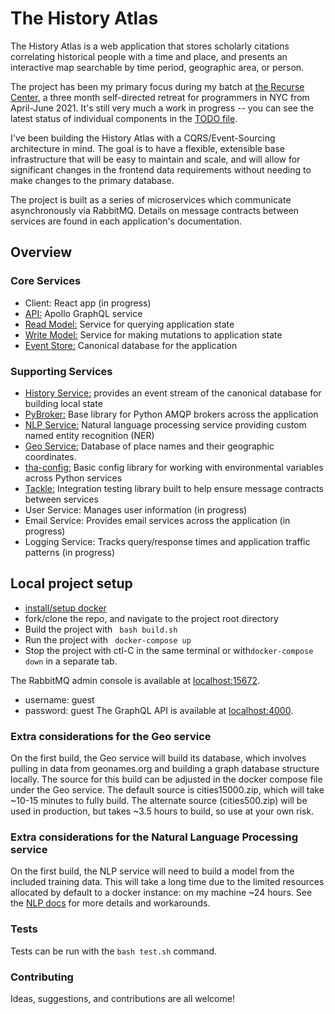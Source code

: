 # The History Atlas

The History Atlas is a web application that stores scholarly citations correlating historical people with a time and place, and presents an interactive map searchable by time period, geographic area, or person.

The project has been my primary focus during my batch at [the Recurse Center](https://www.recurse.com), a three month self-directed retreat for programmers in NYC from April-June 2021. It's still very much a work in progress -- you can see the latest status of individual components in the [TODO file](https://github.com/joshua-stauffer/thehistoryatlas/blob/dev/todo). 

I've been building the History Atlas with a CQRS/Event-Sourcing architecture in mind. The goal is to have a flexible, extensible base infrastructure that will be easy to maintain and scale, and will allow for significant changes in the frontend data requirements without needing to make changes to the primary database.

The project is built as a series of microservices which communicate asynchronously via RabbitMQ. Details on message contracts between services are found in each application's documentation.

## Overview
### Core Services
- Client: React app (in progress)
- [API:](https://github.com/joshua-stauffer/thehistoryatlas/tree/dev/api) Apollo GraphQL service
- [Read Model:](https://github.com/joshua-stauffer/thehistoryatlas/tree/dev/readmodel) Service for querying application state
- [Write Model:](https://github.com/joshua-stauffer/thehistoryatlas/tree/dev/writemodel) Service for making mutations to application state
- [Event Store:](https://github.com/joshua-stauffer/thehistoryatlas/tree/dev/eventstore) Canonical database for the application
### Supporting Services
- [History Service:](https://github.com/joshua-stauffer/thehistoryatlas/tree/dev/history) provides an event stream of the canonical database for building local state
- [PyBroker:](https://github.com/joshua-stauffer/thehistoryatlas/tree/dev/pylib/pybroker) Base library for Python AMQP brokers across the application
- [NLP Service:](https://github.com/joshua-stauffer/thehistoryatlas/tree/dev/nlp) Natural language processing service providing custom named entity recognition (NER)
- [Geo Service:](https://github.com/joshua-stauffer/thehistoryatlas/tree/dev/geo) Database of place names and their geographic coordinates.
- [tha-config:](https://github.com/joshua-stauffer/thehistoryatlas/tree/dev/pylib/tha-config) Basic config library for working with environmental variables across Python services
- [Tackle:](https://github.com/joshua-stauffer/thehistoryatlas/tree/dev/testlib/tackle) Integration testing library built to help ensure message contracts between services
- User Service: Manages user information (in progress)
- Email Service: Provides email services across the application (in progress)
- Logging Service: Tracks query/response times and application traffic patterns (in progress)

## Local project setup
- [install/setup docker](https://docs.docker.com/get-docker/)
- fork/clone the repo, and navigate to the project root directory
- Build the project with ``` bash build.sh```
- Run the project with ``` docker-compose up```
- Stop the project with ctl-C in the same terminal or with```docker-compose down``` in a separate tab.

The RabbitMQ admin console is available at [localhost:15672](http://localhost:15672).
- username: guest
- password: guest
The GraphQL API is available at [localhost:4000](http://localhost:4000).

### Extra considerations for the Geo service
On the first build, the Geo service will build its database, which involves pulling in data from geonames.org and building a graph database structure locally. The source for this build can be adjusted in the docker compose file under the Geo service. The default source is cities15000.zip, which will take ~10-15 minutes to fully build. The alternate source (cities500.zip) will be used in production, but takes ~3.5 hours to build, so use at your own risk.

### Extra considerations for the Natural Language Processing service
On the first build, the NLP service will need to build a model from the included training data. This will take a long time due to the limited resources allocated by default to a docker instance: on my machine ~24 hours. See the [NLP docs](https://github.com/joshua-stauffer/thehistoryatlas/tree/dev/nlp#building-the-model) for more details and workarounds.

### Tests
Tests can be run with the ```bash test.sh``` command.

### Contributing
Ideas, suggestions, and contributions are all welcome!